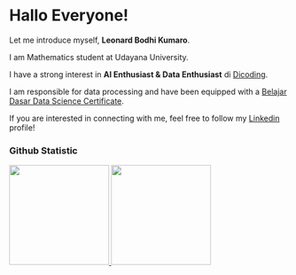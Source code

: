# Hallo Everyone! 

Let me introduce myself, **Leonard Bodhi Kumaro**.<br>

I am Mathematics student at Udayana University.

I have a strong interest in **AI Enthusiast & Data Enthusiast** di [Dicoding](https://www.dicoding.com/).<br>

I am responsible for data processing and have been equipped with a [Belajar Dasar Data Science Certificate](https://github.com/user-attachments/files/18814734/sertifikat_belajar_dasar_data_science.pdf).<br>

If you are interested in connecting with me, feel free to follow my [Linkedin](https://www.linkedin.com/in/leonardkumaro/) profile!

### Github Statistic
<p align="left">
<a href="https://github.com/dimasmds">
  <img height="180em" src="https://github-readme-stats-eight-theta.vercel.app/api?username=dimasmds&show_icons=true&theme=algolia&include_all_commits=true&count_private=true"/>
  <img height="180em" src="https://github-readme-stats-eight-theta.vercel.app/api/top-langs/?username=dimasmds&layout=compact&langs_count=8&theme=algolia"/>
</a>
</p>
